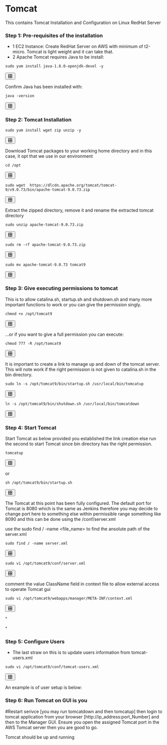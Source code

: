 # Tomcat
This contains Tomcat Installation and Configuration on Linux RedHat Server

### Step 1: Pre-requisites of the installation
* 1 EC2 Instance: Create RedHat Server on AWS with minimum of t2-micro. Tomcat is light weight and it can take that.
* 2 Apache Tomcat requires Java to be install:
<div>
  <pre><code>sudo yum install java-1.8.0-openjdk-devel -y</code></pre>
  <button onclick="navigator.clipboard.writeText('sudo yum install java-1.8.0-openjdk-devel -y')">
    <svg xmlns="http://www.w3.org/2000/svg" width="16" height="16" viewBox="0 0 24 24" fill="none" stroke="currentColor" stroke-width="2" stroke-linecap="round" stroke-linejoin="round"><path d="M4 4h8v8H4zM12 4h8v8h-8zM4 12h8v8H4zM12 12h8v8h-8z"/></svg>
  </button>
</div>
    
 Confirm Java has been installed with:
 <div>
  <pre><code>java -version</code></pre>
  <button onclick="navigator.clipboard.writeText('java -version')">
    <svg xmlns="http://www.w3.org/2000/svg" width="16" height="16" viewBox="0 0 24 24" fill="none" stroke="currentColor" stroke-width="2" stroke-linecap="round" stroke-linejoin="round"><path d="M4 4h8v8H4zM12 4h8v8h-8zM4 12h8v8H4zM12 12h8v8h-8z"/></svg>
  </button>
</div>
 
 ### Step 2: Tomcat Installation
 
  <div>
  <pre><code>sudo yum install wget zip unzip -y</code></pre>
  <button onclick="navigator.clipboard.writeText('sudo yum install wget zip unzip -y')">
    <svg xmlns="http://www.w3.org/2000/svg" width="16" height="16" viewBox="0 0 24 24" fill="none" stroke="currentColor" stroke-width="2" stroke-linecap="round" stroke-linejoin="round"><path d="M4 4h8v8H4zM12 4h8v8h-8zM4 12h8v8H4zM12 12h8v8h-8z"/></svg>
  </button>
</div>

 
Download Tomcat packages to your working home directory and in this case, it opt that we use in our environment

  <div>
  <pre><code>cd /opt</code></pre>
  <button onclick="navigator.clipboard.writeText('cd /opt')">
    <svg xmlns="http://www.w3.org/2000/svg" width="16" height="16" viewBox="0 0 24 24" fill="none" stroke="currentColor" stroke-width="2" stroke-linecap="round" stroke-linejoin="round"><path d="M4 4h8v8H4zM12 4h8v8h-8zM4 12h8v8H4zM12 12h8v8h-8z"/></svg>
  </button>
</div>

 <div>
  <pre><code>sudo wget  https://dlcdn.apache.org/tomcat/tomcat-9/v9.0.73/bin/apache-tomcat-9.0.73.zip</code></pre>
  <button onclick="navigator.clipboard.writeText('sudo wget  https://dlcdn.apache.org/tomcat/tomcat-9/v9.0.73/bin/apache-tomcat-9.0.73.zip ')">
    <svg xmlns="http://www.w3.org/2000/svg" width="16" height="16" viewBox="0 0 24 24" fill="none" stroke="currentColor" stroke-width="2" stroke-linecap="round" stroke-linejoin="round"><path d="M4 4h8v8H4zM12 4h8v8h-8zM4 12h8v8H4zM12 12h8v8h-8z"/></svg>
  </button>
</div>

Extract the zipped directory, remove it and rename the extracted tomcat directory

 <div>
  <pre><code>sudo unzip apache-tomcat-9.0.73.zip</code></pre>
  <button onclick="navigator.clipboard.writeText('sudo unzip apache-tomcat-9.0.73.zip')">
    <svg xmlns="http://www.w3.org/2000/svg" width="16" height="16" viewBox="0 0 24 24" fill="none" stroke="currentColor" stroke-width="2" stroke-linecap="round" stroke-linejoin="round"><path d="M4 4h8v8H4zM12 4h8v8h-8zM4 12h8v8H4zM12 12h8v8h-8z"/></svg>
  </button>
</div>

 <div>
  <pre><code>sudo rm -rf apache-tomcat-9.0.73.zip </code></pre>
  <button onclick="navigator.clipboard.writeText('sudo rm -rf apache-tomcat-9.0.73.zip ')">
    <svg xmlns="http://www.w3.org/2000/svg" width="16" height="16" viewBox="0 0 24 24" fill="none" stroke="currentColor" stroke-width="2" stroke-linecap="round" stroke-linejoin="round"><path d="M4 4h8v8H4zM12 4h8v8h-8zM4 12h8v8H4zM12 12h8v8h-8z"/></svg>
  </button>
</div>

 <div>
  <pre><code>sudo mv apache-tomcat-9.0.73 tomcat9</code></pre>
  <button onclick="navigator.clipboard.writeText('sudo mv apache-tomcat-9.0.73 tomcat9')">
    <svg xmlns="http://www.w3.org/2000/svg" width="16" height="16" viewBox="0 0 24 24" fill="none" stroke="currentColor" stroke-width="2" stroke-linecap="round" stroke-linejoin="round"><path d="M4 4h8v8H4zM12 4h8v8h-8zM4 12h8v8H4zM12 12h8v8h-8z"/></svg>
  </button>
</div>

### Step 3: Give executing permissions to tomcat
This is to allow catalina.sh, startup.sh and shutdown.sh and many more important functions to work or you can give the permission singly.

<div>
  <pre><code>chmod +x /opt/tomcat9</code></pre>
  <button onclick="navigator.clipboard.writeText('chmod +x /opt/tomcat9')">
    <svg xmlns="http://www.w3.org/2000/svg" width="16" height="16" viewBox="0 0 24 24" fill="none" stroke="currentColor" stroke-width="2" stroke-linecap="round" stroke-linejoin="round"><path d="M4 4h8v8H4zM12 4h8v8h-8zM4 12h8v8H4zM12 12h8v8h-8z"/></svg>
  </button>
</div>

...or if you want to give a full permission you can execute:

<div>
  <pre><code>chmod 777 -R /opt/tomcat9</code></pre>
  <button onclick="navigator.clipboard.writeText('chmod 777 -R /opt/tomcat9')">
    <svg xmlns="http://www.w3.org/2000/svg" width="16" height="16" viewBox="0 0 24 24" fill="none" stroke="currentColor" stroke-width="2" stroke-linecap="round" stroke-linejoin="round"><path d="M4 4h8v8H4zM12 4h8v8h-8zM4 12h8v8H4zM12 12h8v8h-8z"/></svg>
  </button>
</div>

It is important to create a link to manage up and down of the tomcat server. This will note work if the right permission is not given to catalina.sh in the bin directory.

<div>
  <pre><code>sudo ln -s /opt/tomcat9/bin/startup.sh /usr/local/bin/tomcatup</code></pre>
  <button onclick="navigator.clipboard.writeText('sudo ln -s /opt/tomcat9/bin/startup.sh /usr/local/bin/tomcatup')">
    <svg xmlns="http://www.w3.org/2000/svg" width="16" height="16" viewBox="0 0 24 24" fill="none" stroke="currentColor" stroke-width="2" stroke-linecap="round" stroke-linejoin="round"><path d="M4 4h8v8H4zM12 4h8v8h-8zM4 12h8v8H4zM12 12h8v8h-8z"/></svg>
  </button>
</div>

<div>
  <pre><code>ln -s /opt/tomcat9/bin/shutdown.sh /usr/local/bin/tomcatdown</code></pre>
  <button onclick="navigator.clipboard.writeText('ln -s /opt/tomcat9/bin/shutdown.sh /usr/local/bin/tomcatdown')">
    <svg xmlns="http://www.w3.org/2000/svg" width="16" height="16" viewBox="0 0 24 24" fill="none" stroke="currentColor" stroke-width="2" stroke-linecap="round" stroke-linejoin="round"><path d="M4 4h8v8H4zM12 4h8v8h-8zM4 12h8v8H4zM12 12h8v8h-8z"/></svg>
  </button>
</div>

### Step 4: Start Tomcat
Start Tomcat as below provided you established the link creation else run the second to start Tomcat since bin directory has the right permission.
<div>
  <pre><code>tomcatup</code></pre>
  <button onclick="navigator.clipboard.writeText('tomcatup')">
    <svg xmlns="http://www.w3.org/2000/svg" width="16" height="16" viewBox="0 0 24 24" fill="none" stroke="currentColor" stroke-width="2" stroke-linecap="round" stroke-linejoin="round"><path d="M4 4h8v8H4zM12 4h8v8h-8zM4 12h8v8H4zM12 12h8v8h-8z"/></svg>
  </button>
</div>

or

<div>
  <pre><code>sh /opt/tomcat9/bin/startup.sh</code></pre>
  <button onclick="navigator.clipboard.writeText('sh /opt/tomcat9/bin/startup.sh')">
    <svg xmlns="http://www.w3.org/2000/svg" width="16" height="16" viewBox="0 0 24 24" fill="none" stroke="currentColor" stroke-width="2" stroke-linecap="round" stroke-linejoin="round"><path d="M4 4h8v8H4zM12 4h8v8h-8zM4 12h8v8H4zM12 12h8v8h-8z"/></svg>
  </button>
</div>


The  Tomcat at this point has been fully configured. The default port for Tomcat is 8080 which is the same as Jenkins therefore you may decide to change port here to something else within permissible range something like 8090 and this can be done using the /conf/server.xml 

use the sudo find / -name <file_name>    to find the ansolute path of the server.xml

<div>
  <pre><code>sudo find / -name server.xml</code></pre>
  <button onclick="navigator.clipboard.writeText('sudo find / -name server.xml')">
    <svg xmlns="http://www.w3.org/2000/svg" width="16" height="16" viewBox="0 0 24 24" fill="none" stroke="currentColor" stroke-width="2" stroke-linecap="round" stroke-linejoin="round"><path d="M4 4h8v8H4zM12 4h8v8h-8zM4 12h8v8H4zM12 12h8v8h-8z"/></svg>
  </button>
</div>

   <Connector port="8090" protocol="HTTP/1.1"
               connectionTimeout="20000"
               redirectPort="8443" />

<div>
  <pre><code>sudo vi /opt/tomcat9/conf/server.xml</code></pre>
  <button onclick="navigator.clipboard.writeText('sudo vi /opt/tomcat9/conf/server.xml')">
    <svg xmlns="http://www.w3.org/2000/svg" width="16" height="16" viewBox="0 0 24 24" fill="none" stroke="currentColor" stroke-width="2" stroke-linecap="round" stroke-linejoin="round"><path d="M4 4h8v8H4zM12 4h8v8h-8zM4 12h8v8H4zM12 12h8v8h-8z"/></svg>
  </button>
</div>

comment the value ClassName field in context file to allow external access to operate Tomcat gui

<div>
  <pre><code>sudo vi /opt/tomcat9/webapps/manager/META-INF/context.xml</code></pre>
  <button onclick="navigator.clipboard.writeText('sudo vi /opt/tomcat9/webapps/manager/META-INF/context.xml')">
    <svg xmlns="http://www.w3.org/2000/svg" width="16" height="16" viewBox="0 0 24 24" fill="none" stroke="currentColor" stroke-width="2" stroke-linecap="round" stroke-linejoin="round"><path d="M4 4h8v8H4zM12 4h8v8h-8zM4 12h8v8H4zM12 12h8v8h-8z"/></svg>
  </button>
</div>

"
<!--
  <Valve className="org.apache.catalina.valves.RemoteAddrValve"
         allow="127\.\d+\.\d+\.\d+|::1|0:0:0:0:0:0:0:1" /> -->
"
### Step 5: Configure Users
- The last straw on this is to update users information from tomcat-users.xml

<div>
  <pre><code>sudo vi /opt/tomcat9/conf/tomcat-users.xml</code></pre>
  <button onclick="navigator.clipboard.writeText('sudo vi /opt/tomcat9/conf/tomcat-users.xml')">
    <svg xmlns="http://www.w3.org/2000/svg" width="16" height="16" viewBox="0 0 24 24" fill="none" stroke="currentColor" stroke-width="2" stroke-linecap="round" stroke-linejoin="round"><path d="M4 4h8v8H4zM12 4h8v8h-8zM4 12h8v8H4zM12 12h8v8h-8z"/></svg>
  </button>
</div>

An example is of user setup is below:

<role rolename="manager-gui"/>
 <role rolename="manager-script"/>
 <role rolename="manager-jmx"/>
 <role rolename="manager-status"/>
 <user username="admin" password="admin123" roles="manager-gui, manager-script, manager-jmx, manager-status"/>
 <user username="Manager1" password="manager123" roles="manager-gui, manager-script"/>
 <user username="tomcat" password="s3cret" roles="manager-gui"/>

### Step 6: Run Tomcat on GUI is you 
#Restart serivce [you may run tomcatdown and then tomcatup] then login to tomcat application from your browser [http://ip_address:port_Number] and then to the Manager GUI. Ensure you open the assigned Tomcat port in the AWS Tomcat server then you are good to go.

Tomcat should be up and running
